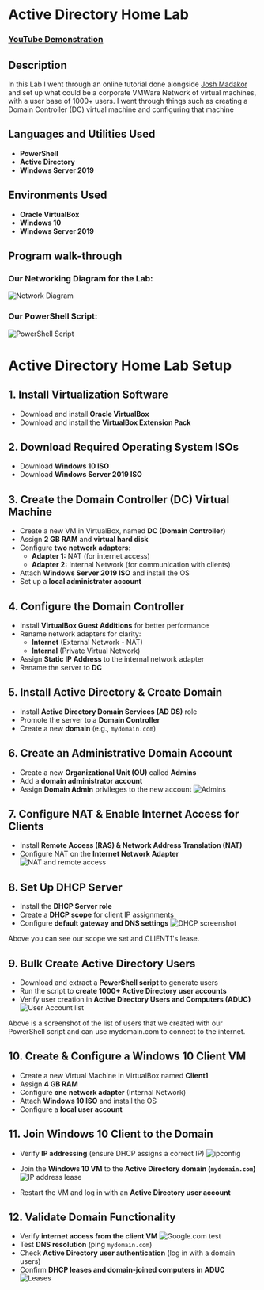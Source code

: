 # Active Directory Home Lab

### [YouTube Demonstration](https://youtu.be/7eJexJVCqJo)

## Description

In this Lab I went through an online tutorial done alongside [Josh Madakor](https://www.youtube.com/watch?v=MHsI8hJmggI) and set up what could be a corporate VMWare Network of virtual machines, with a user base of 1000+ users. I went through things such as creating a Domain Controller (DC) virtual machine and configuring that machine
## Languages and Utilities Used

- **PowerShell**
- **Active Directory**
- **Windows Server 2019**


## Environments Used

- **Oracle VirtualBox**
- **Windows 10**
- **Windows Server 2019**

## Program walk-through


### Our Networking Diagram for the Lab:

![Network Diagram](https://i.imgur.com/yHy2Uq7.png)

### Our PowerShell Script:

![PowerShell Script](https://i.imgur.com/44qNBKC.png)

# Active Directory Home Lab Setup  

## 1. Install Virtualization Software
- Download and install **Oracle VirtualBox**  
- Download and install the **VirtualBox Extension Pack**  

## 2. Download Required Operating System ISOs
- Download **Windows 10 ISO**  
- Download **Windows Server 2019 ISO**  

## 3. Create the Domain Controller (DC) Virtual Machine
- Create a new VM in VirtualBox, named **DC (Domain Controller)**  
- Assign **2 GB RAM** and **virtual hard disk**  
- Configure **two network adapters**:  
  - **Adapter 1:** NAT (for internet access)  
  - **Adapter 2:** Internal Network (for communication with clients)  
- Attach **Windows Server 2019 ISO** and install the OS  
- Set up a **local administrator account**  

## 4. Configure the Domain Controller
- Install **VirtualBox Guest Additions** for better performance  
- Rename network adapters for clarity:  
  - **Internet** (External Network - NAT)  
  - **Internal** (Private Virtual Network)  
- Assign **Static IP Address** to the internal network adapter  
- Rename the server to **DC**  

## 5. Install Active Directory & Create Domain
- Install **Active Directory Domain Services (AD DS)** role  
- Promote the server to a **Domain Controller**  
- Create a new **domain** (e.g., `mydomain.com`)  

## 6. Create an Administrative Domain Account
- Create a new **Organizational Unit (OU)** called **Admins**  
- Add a **domain administrator account**  
- Assign **Domain Admin** privileges to the new account
![Admins](https://i.imgur.com/sybgQDs.png)

## 7. Configure NAT & Enable Internet Access for Clients
- Install **Remote Access (RAS) & Network Address Translation (NAT)**  
- Configure NAT on the **Internet Network Adapter** </br>
![NAT and remote access](https://i.imgur.com/KoF8uOS.png)

## 8. Set Up DHCP Server
- Install the **DHCP Server role**  
- Create a **DHCP scope** for client IP assignments  
- Configure **default gateway and DNS settings**
![DHCP screenshot](https://i.imgur.com/eM25pMJ.png)

Above you can see our scope we set and CLIENT1's lease.

## 9. Bulk Create Active Directory Users
- Download and extract a **PowerShell script** to generate users
- Run the script to **create 1000+ Active Directory user accounts**  
- Verify user creation in **Active Directory Users and Computers (ADUC)**
![User Account list](https://i.imgur.com/c2ETyBs.png)

Above is a screenshot of the list of users that we created with our PowerShell script and can use mydomain.com to connect to the internet.

## 10. Create & Configure a Windows 10 Client VM
- Create a new Virtual Machine in VirtualBox named **Client1**  
- Assign **4 GB RAM**  
- Configure **one network adapter** (Internal Network)  
- Attach **Windows 10 ISO** and install the OS  
- Configure a **local user account**  

## 11. Join Windows 10 Client to the Domain
- Verify **IP addressing** (ensure DHCP assigns a correct IP)
![ipconfig](https://i.imgur.com/ODjGuQu.png)

- Join the **Windows 10 VM** to the **Active Directory domain (`mydomain.com`)**
![IP address lease](https://i.imgur.com/eM25pMJ.png)

- Restart the VM and log in with an **Active Directory user account**  

## 12. Validate Domain Functionality
- Verify **internet access from the client VM**
![Google.com test](https://i.imgur.com/HwWLNef.png)
- Test **DNS resolution** (ping `mydomain.com`)  
- Check **Active Directory user authentication** (log in with a domain users)  
- Confirm **DHCP leases and domain-joined computers in ADUC**
![Leases](https://i.imgur.com/eM25pMJ.png)

